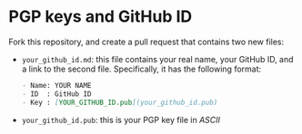 # PGP keys and GitHub ID

Fork this repository, and create a pull request that contains two new files:
- ```your_github_id.md```: this file contains your real name, your GitHub ID,
  and a link to the second file. Specifically, it has the following format:

    ```markdown
  - Name: YOUR NAME
  - ID  : GitHub ID
  - Key : [YOUR_GITHUB_ID.pub](your_github_id.pub)
    ```
- ```your_github_id.pub```: this is your PGP key file in *ASCII*
